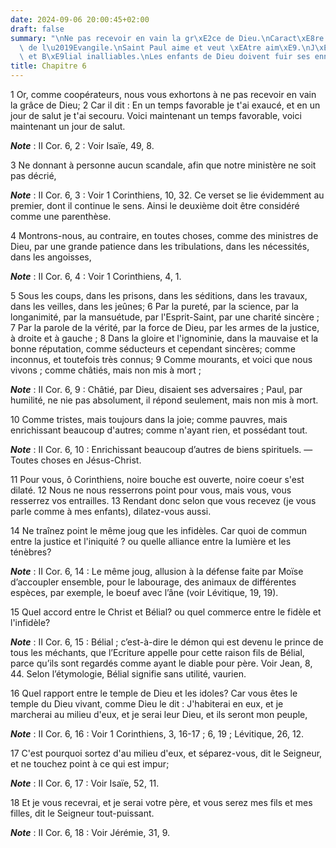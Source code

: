 ```yaml
---
date: 2024-09-06 20:00:45+02:00
draft: false
summary: "\nNe pas recevoir en vain la gr\xE2ce de Dieu.\nCaract\xE8re des ministres\
  \ de l\u2019Evangile.\nSaint Paul aime et veut \xEAtre aim\xE9.\nJ\xE9sus-Christ\
  \ et B\xE9lial inalliables.\nLes enfants de Dieu doivent fuir ses ennemis.\n"
title: Chapitre 6
---
```





1 Or, comme coopérateurs, nous vous exhortons à ne pas recevoir en vain la grâce de Dieu; 2 Car il dit : En un temps favorable je t'ai exaucé, et en un jour de salut je t'ai secouru. Voici maintenant un temps favorable, voici maintenant un jour de salut.

***Note*** :  II Cor. 6, 2 : Voir Isaïe, 49, 8.

3 Ne donnant à personne aucun scandale, afin que notre ministère ne soit pas décrié,

***Note*** :  II Cor. 6, 3 : Voir 1 Corinthiens, 10, 32. Ce verset se lie évidemment au premier, dont il continue le sens. Ainsi le deuxième doit être considéré comme une parenthèse.

4 Montrons-nous, au contraire, en toutes choses, comme des ministres de Dieu, par une grande patience dans les tribulations, dans les nécessités, dans les angoisses,

***Note*** :  II Cor. 6, 4 : Voir 1 Corinthiens, 4, 1.

5 Sous les coups, dans les prisons, dans les séditions, dans les travaux, dans les veilles, dans les jeûnes; 6 Par la pureté, par la science, par la longanimité, par la mansuétude, par l'Esprit-Saint, par une charité sincère ; 7 Par la parole de la vérité, par la force de Dieu, par les armes de la justice, à droite et à gauche ; 8 Dans la gloire et l'ignominie, dans la mauvaise et la bonne réputation, comme séducteurs et cependant sincères; comme inconnus, et toutefois très connus; 9 Comme mourants, et voici que nous vivons ; comme châtiés, mais non mis à mort ;

***Note*** :  II Cor. 6, 9 : Châtié, par Dieu, disaient ses adversaires ; Paul, par humilité, ne nie pas absolument, il répond seulement, mais non mis à mort.

10 Comme tristes, mais toujours dans la joie; comme pauvres, mais enrichissant beaucoup d'autres; comme n'ayant rien, et possédant tout.

***Note*** :  II Cor. 6, 10 : Enrichissant beaucoup d’autres de biens spirituels. ― Toutes choses en Jésus-Christ.


11 Pour vous, ô Corinthiens, noire bouche est ouverte, noire coeur s'est dilaté. 12 Nous ne nous resserrons point pour vous, mais vous, vous resserrez vos entrailles. 13 Rendant donc selon que vous recevez (je vous parle comme à mes enfants), dilatez-vous aussi.


14 Ne traînez point le même joug que les infidèles. Car quoi de commun entre la justice et l'iniquité ? ou quelle alliance entre la lumière et les ténèbres?

***Note*** :  II Cor. 6, 14 : Le même joug, allusion à la défense faite par Moïse d’accoupler ensemble, pour le labourage, des animaux de différentes espèces, par exemple, le boeuf avec l’âne (voir Lévitique, 19, 19).

15 Quel accord entre le Christ et Bélial? ou quel commerce entre le fidèle et l'infidèle?

***Note*** :  II Cor. 6, 15 : Bélial ; c’est-à-dire le démon qui est devenu le prince de tous les méchants, que l’Ecriture appelle pour cette raison fils de Bélial, parce qu’ils sont regardés comme ayant le diable pour père. Voir Jean, 8, 44. Selon l’étymologie, Bélial signifie sans utilité, vaurien.

16 Quel rapport entre le temple de Dieu et les idoles? Car vous êtes le temple du Dieu vivant, comme Dieu le dit : J'habiterai en eux, et je marcherai au milieu d'eux, et je serai leur Dieu, et ils seront mon peuple,

***Note*** :  II Cor. 6, 16 : Voir 1 Corinthiens, 3, 16-17 ; 6, 19 ; Lévitique, 26, 12.

17 C'est pourquoi sortez d'au milieu d'eux, et séparez-vous, dit le Seigneur, et ne touchez point à ce qui est impur;

***Note*** :  II Cor. 6, 17 : Voir Isaïe, 52, 11.

18 Et je vous recevrai, et je serai votre père, et vous serez mes fils et mes filles, dit le Seigneur tout-puissant.

***Note*** :  II Cor. 6, 18 : Voir Jérémie, 31, 9.

